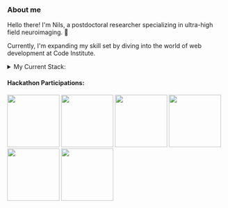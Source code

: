 ### About me

Hello there! I'm Nils, a postdoctoral researcher specializing in ultra-high field neuroimaging. 👋

Currently, I'm expanding my skill set by diving into the world of web development at Code Institute.

<details> 
<summary> My Current Stack: </summary>

#### Languages:
![HTML5](https://img.shields.io/badge/html5-%23E34F26.svg?style=for-the-badge&logo=html5&logoColor=white)
![CSS3](https://img.shields.io/badge/css3-%231572B6.svg?style=for-the-badge&logo=css3&logoColor=white)
![JavaScript](https://img.shields.io/badge/javascript-%23323330.svg?style=for-the-badge&logo=javascript&logoColor=%23F7DF1E)
![Python](https://img.shields.io/badge/python-3670A0?style=for-the-badge&logo=python&logoColor=ffdd54)

#### Design Tools:
![Figma](https://img.shields.io/badge/figma-%23F24E1E.svg?style=for-the-badge&logo=figma&logoColor=white)
![Affinity Designer](https://img.shields.io/badge/affinity%20desginer-%231B72BE.svg?style=for-the-badge&logo=affinity-designer&logoColor=white)

 #### Frameworks:
![Django](https://img.shields.io/badge/django-%23092E20.svg?style=for-the-badge&logo=django&logoColor=white)
![jQuery](https://img.shields.io/badge/jquery-%230769AD.svg?style=for-the-badge&logo=jquery&logoColor=white)
![Bootstrap](https://img.shields.io/badge/Bootstrap-563D7C?style=for-the-badge&logo=bootstrap&logoColor=white)
![TailwindCSS](https://img.shields.io/badge/tailwindcss-%2338B2AC.svg?style=for-the-badge&logo=tailwind-css&logoColor=white)

 #### Tools / QA:
 ![Git](https://img.shields.io/badge/git-%23F05033.svg?style=for-the-badge&logo=git&logoColor=white)
 ![GitHub](https://img.shields.io/badge/github-%23121011.svg?style=for-the-badge&logo=github&logoColor=white)
 ![Markdown](https://img.shields.io/badge/markdown-%23000000.svg?style=for-the-badge&logo=markdown&logoColor=white)
 ![Jest](https://img.shields.io/badge/-jest-%23C21325?style=for-the-badge&logo=jest&logoColor=white)

</details>

#### Hackathon Participations:

<span>
   <a href="https://api.eu.badgr.io/public/assertions/NehCMQwvTsSklSysHBOjug"><img width="120px" height="120px" src="https://api.eu.badgr.io/public/assertions/NehCMQwvTsSklSysHBOjug/image"></a>
   <a href="https://api.eu.badgr.io/public/assertions/Wfp4MXToQy6K95iC86ABuw"><img width="120px" height="120px" src="https://api.eu.badgr.io/public/assertions/Wfp4MXToQy6K95iC86ABuw/image"></a> 
   <a href="https://api.eu.badgr.io/public/assertions/NYGApNsCQcmFqcwuIFa1Qw"><img width="120px" height="120px" src="https://api.eu.badgr.io/public/assertions/NYGApNsCQcmFqcwuIFa1Qw/image"></a> 
   <a href="https://api.eu.badgr.io/public/assertions/0l6fBCsQQl-ijwo1ah_LWw"><img width="120px" height="120px" src="https://api.eu.badgr.io/public/assertions/0l6fBCsQQl-ijwo1ah_LWw/image"></a> 
   <a href="https://api.eu.badgr.io/public/assertions/3ekxnyVXQ4WkRdYJbFhixg"><img width="120px" height="120px" src="https://api.eu.badgr.io/public/assertions/3ekxnyVXQ4WkRdYJbFhixg/image"></a> 
   <a href="https://api.eu.badgr.io/public/assertions/YEhbKODfQ2-C6bDHtxy92g"><img width="120px" height="120px" src="https://api.eu.badgr.io/public/assertions/YEhbKODfQ2-C6bDHtxy92g/image"></a> 
</span>

